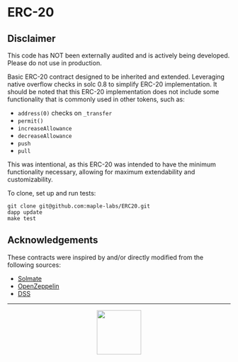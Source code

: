 # ERC-20

## Disclaimer
This code has NOT been externally audited and is actively being developed. Please do not use in production.

Basic ERC-20 contract designed to be inherited and extended. Leveraging native overflow checks in solc 0.8 to simplify ERC-20 implementation. It should be noted that this ERC-20 implementation does not include some functionality that is commonly used in other tokens, such as:
- `address(0)` checks on `_transfer`
- `permit()`
- `increaseAllowance`
- `decreaseAllowance`
- `push`
- `pull`

This was intentional, as this ERC-20 was intended to have the minimum functionality necessary, allowing for maximum extendability and customizability. 

To clone, set up and run tests:
```
git clone git@github.com:maple-labs/ERC20.git
dapp update
make test
```

## Acknowledgements
These contracts were inspired by and/or directly modified from the following sources:
- [Solmate](https://github.com/Rari-Capital/solmate)
- [OpenZeppelin](https://github.com/OpenZeppelin/openzeppelin-contracts)
- [DSS](https://github.com/makerdao/dss)

---

<p align="center">
  <img src="https://user-images.githubusercontent.com/44272939/116272804-33e78d00-a74f-11eb-97ab-77b7e13dc663.png" height="100" />
</p>
